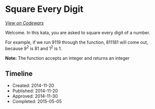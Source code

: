 # Square Every Digit
[*View on Codewars*](https://www.codewars.com/kata/square-every-digit)

Welcome. In this kata, you are asked to square every digit of a number.

For example, if we run 9119 through the function, 811181 will come out, because 9<sup>2</sup> is 81 and 1<sup>2</sup> is 1.

**Note:** The function accepts an integer and returns an integer


## Timeline
- Created: 2014-11-20
- Published: 2014-11-20
- Approved: 2014-11-30
- Completed: 2015-05-05